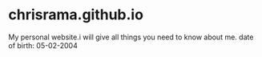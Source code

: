 # chrisrama.github.io
My personal website.i will give all things you need to know about me.
date of birth: 05-02-2004 
